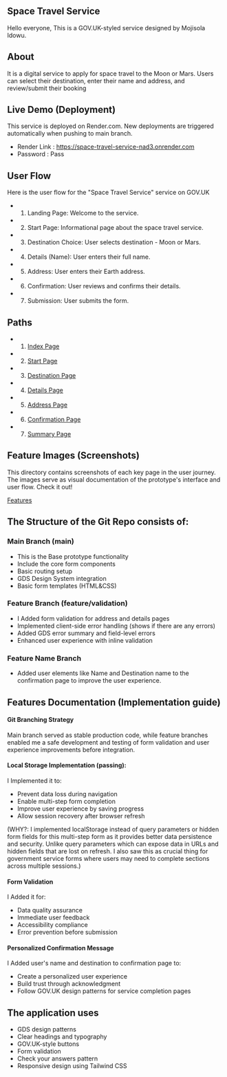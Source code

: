 ## Space Travel Service
Hello everyone, This is a GOV.UK-styled service designed by Mojisola Idowu.

## About
It is a digital service to apply for space travel to the Moon or Mars. Users can select their destination, enter their name and address, and review/submit their booking

## Live Demo (Deployment)
This service is deployed on Render.com. New deployments are triggered automatically when pushing to main branch.

- Render Link : https://space-travel-service-nad3.onrender.com
- Password : Pass

## User Flow
Here is the user flow for the "Space Travel Service" service on GOV.UK
- 1. Landing Page: Welcome to the service.
- 2. Start Page: Informational page about the space travel service.
- 3. Destination Choice: User selects destination - Moon or Mars.
- 4. Details (Name): User enters their full name.
- 5. Address: User enters their Earth address.
- 6. Confirmation: User reviews and confirms their details.
- 7. Submission: User submits the form.

## Paths
- 1. [Index Page](app/views/index.html)
- 2. [Start Page](app/views/start-page.html)
- 3. [Destination Page](app/views/destination-page.html)
- 4. [Details Page](app/views/details-page.html)
- 5. [Address Page](app/views/address-page.html)
- 6. [Confirmation Page](app/views/confirmation-page.html)
- 7. [Summary Page](app/views/summary-page.html)

##  Feature Images (Screenshots) 
This directory contains screenshots of each key page in the user journey. The images serve as visual documentation of the prototype's interface and user flow. Check it out!

[Features](app/views/layouts/FeaturesFile.md)

## The Structure of the Git Repo consists of: 

### Main Branch (main)
- This is the Base prototype functionality
- Include the core form components
- Basic routing setup
- GDS Design System integration
- Basic form templates (HTML&CSS)

### Feature Branch (feature/validation)
- I Added form validation for address and details pages 
- Implemented client-side error handling (shows if there are any errors)
- Added GDS error summary and field-level errors
- Enhanced user experience with inline validation

### Feature Name Branch
- Added user elements like Name and Destination name to the confirmation page to improve the user experience.

## Features Documentation (Implementation guide)

#### Git Branching Strategy
Main branch served as stable production code, while feature branches enabled me a safe development and testing of form validation and user experience improvements before integration.

#### Local Storage Implementation (passing): 
I Implemented it to:
- Prevent data loss during navigation
- Enable multi-step form completion
- Improve user experience by saving progress
- Allow session recovery after browser refresh 

(WHY?: I implemented localStorage instead of query parameters or hidden form fields for this multi-step form as it provides better data persistence and security. Unlike query parameters which can expose data in URLs and hidden fields that are lost on refresh. I also saw this as crucial thing for government service forms where users may need to complete sections across multiple sessions.)

#### Form Validation
I Added it for:
- Data quality assurance
- Immediate user feedback
- Accessibility compliance
- Error prevention before submission

#### Personalized Confirmation Message
I Added user's name and destination to confirmation page to:
- Create a personalized user experience
- Build trust through acknowledgment
- Follow GOV.UK design patterns for service completion pages

## The application uses 
- GDS design patterns
- Clear headings and typography
- GOV.UK-style buttons
- Form validation
- Check your answers pattern
- Responsive design using Tailwind CSS

